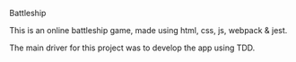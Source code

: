 Battleship

This is an online battleship game, made using html, css, js, webpack & jest.

The main driver for this project was to develop the app using TDD.